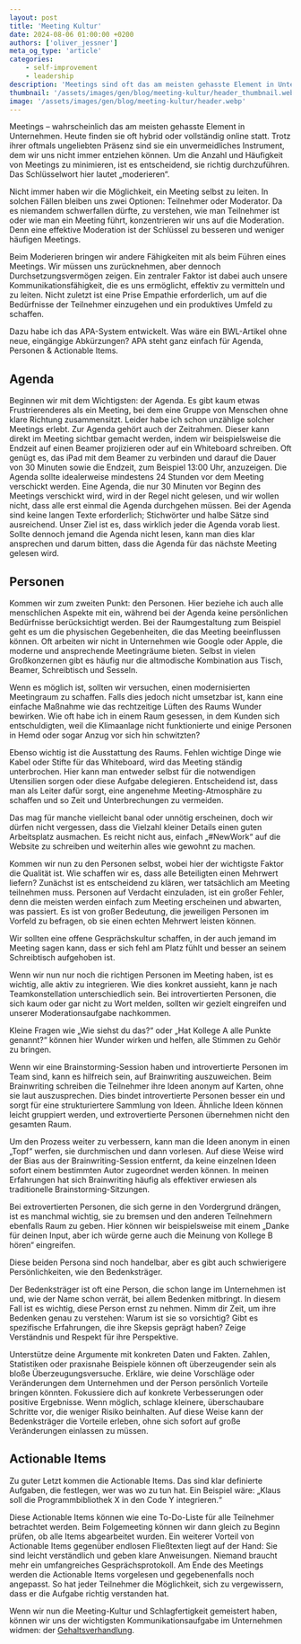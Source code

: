 ```yaml
---
layout: post
title: 'Meeting Kultur'
date: 2024-08-06 01:00:00 +0200
authors: ['oliver_jessner']
meta_og_type: 'article'
categories:
    - self-improvement
    - leadership
description: 'Meetings sind oft das am meisten gehasste Element in Unternehmen, aber unvermeidbar. Um ihre Anzahl und Häufigkeit zu minimieren, ist eine effektive Moderation entscheidend. Dabei hilft das von mir entwickelte APA-System das Meetings klar strukturiert.'
thumbnail: '/assets/images/gen/blog/meeting-kultur/header_thumbnail.webp'
image: '/assets/images/gen/blog/meeting-kultur/header.webp'
---
```


Meetings – wahrscheinlich das am meisten gehasste Element in Unternehmen. Heute finden sie oft hybrid oder vollständig online statt. Trotz ihrer oftmals ungeliebten Präsenz sind sie ein unvermeidliches Instrument, dem wir uns nicht immer entziehen können. Um die Anzahl und Häufigkeit von Meetings zu minimieren, ist es entscheidend, sie richtig durchzuführen. Das Schlüsselwort hier lautet „moderieren“.

Nicht immer haben wir die Möglichkeit, ein Meeting selbst zu leiten. In solchen Fällen bleiben uns zwei Optionen: Teilnehmer oder Moderator. Da es niemandem schwerfallen dürfte, zu verstehen, wie man Teilnehmer ist oder wie man ein Meeting führt, konzentrieren wir uns auf die Moderation. Denn eine effektive Moderation ist der Schlüssel zu besseren und weniger häufigen Meetings.

Beim Moderieren bringen wir andere Fähigkeiten mit als beim Führen eines Meetings. Wir müssen uns zurücknehmen, aber dennoch Durchsetzungsvermögen zeigen. Ein zentraler Faktor ist dabei auch unsere Kommunikationsfähigkeit, die es uns ermöglicht, effektiv zu vermitteln und zu leiten. Nicht zuletzt ist eine Prise Empathie erforderlich, um auf die Bedürfnisse der Teilnehmer einzugehen und ein produktives Umfeld zu schaffen.

Dazu habe ich das APA-System entwickelt. Was wäre ein BWL-Artikel ohne neue, eingängige Abkürzungen? APA steht ganz einfach für Agenda, Personen & Actionable Items.

## Agenda

Beginnen wir mit dem Wichtigsten: der Agenda. Es gibt kaum etwas Frustrierenderes als ein Meeting, bei dem eine Gruppe von Menschen ohne klare Richtung zusammensitzt. Leider habe ich schon unzählige solcher Meetings erlebt. Zur Agenda gehört auch der Zeitrahmen. Dieser kann direkt im Meeting sichtbar gemacht werden, indem wir beispielsweise die Endzeit auf einen Beamer projizieren oder auf ein Whiteboard schreiben. Oft genügt es, das iPad mit dem Beamer zu verbinden und darauf die Dauer von 30 Minuten sowie die Endzeit, zum Beispiel 13:00 Uhr, anzuzeigen. Die Agenda sollte idealerweise mindestens 24 Stunden vor dem Meeting verschickt werden. Eine Agenda, die nur 30 Minuten vor Beginn des Meetings verschickt wird, wird in der Regel nicht gelesen, und wir wollen nicht, dass alle erst einmal die Agenda durchgehen müssen. Bei der Agenda sind keine langen Texte erforderlich; Stichwörter und halbe Sätze sind ausreichend. Unser Ziel ist es, dass wirklich jeder die Agenda vorab liest. Sollte dennoch jemand die Agenda nicht lesen, kann man dies klar ansprechen und darum bitten, dass die Agenda für das nächste Meeting gelesen wird.

## Personen

Kommen wir zum zweiten Punkt: den Personen. Hier beziehe ich auch alle menschlichen Aspekte mit ein, während bei der Agenda keine persönlichen Bedürfnisse berücksichtigt werden. Bei der Raumgestaltung zum Beispiel geht es um die physischen Gegebenheiten, die das Meeting beeinflussen können. Oft arbeiten wir nicht in Unternehmen wie Google oder Apple, die moderne und ansprechende Meetingräume bieten. Selbst in vielen Großkonzernen gibt es häufig nur die altmodische Kombination aus Tisch, Beamer, Schreibtisch und Sesseln.

Wenn es möglich ist, sollten wir versuchen, einen modernisierten Meetingraum zu schaffen. Falls dies jedoch nicht umsetzbar ist, kann eine einfache Maßnahme wie das rechtzeitige Lüften des Raums Wunder bewirken. Wie oft habe ich in einem Raum gesessen, in dem Kunden sich entschuldigten, weil die Klimaanlage nicht funktionierte und einige Personen in Hemd oder sogar Anzug vor sich hin schwitzten?

Ebenso wichtig ist die Ausstattung des Raums. Fehlen wichtige Dinge wie Kabel oder Stifte für das Whiteboard, wird das Meeting ständig unterbrochen. Hier kann man entweder selbst für die notwendigen Utensilien sorgen oder diese Aufgabe delegieren. Entscheidend ist, dass man als Leiter dafür sorgt, eine angenehme Meeting-Atmosphäre zu schaffen und so Zeit und Unterbrechungen zu vermeiden.

Das mag für manche vielleicht banal oder unnötig erscheinen, doch wir dürfen nicht vergessen, dass die Vielzahl kleiner Details einen guten Arbeitsplatz ausmachen. Es reicht nicht aus, einfach „#NewWork“ auf die Website zu schreiben und weiterhin alles wie gewohnt zu machen.

Kommen wir nun zu den Personen selbst, wobei hier der wichtigste Faktor die Qualität ist. Wie schaffen wir es, dass alle Beteiligten einen Mehrwert liefern? Zunächst ist es entscheidend zu klären, wer tatsächlich am Meeting teilnehmen muss. Personen auf Verdacht einzuladen, ist ein großer Fehler, denn die meisten werden einfach zum Meeting erscheinen und abwarten, was passiert. Es ist von großer Bedeutung, die jeweiligen Personen im Vorfeld zu befragen, ob sie einen echten Mehrwert leisten können.

Wir sollten eine offene Gesprächskultur schaffen, in der auch jemand im Meeting sagen kann, dass er sich fehl am Platz fühlt und besser an seinem Schreibtisch aufgehoben ist.

Wenn wir nun nur noch die richtigen Personen im Meeting haben, ist es wichtig, alle aktiv zu integrieren. Wie dies konkret aussieht, kann je nach Teamkonstellation unterschiedlich sein. Bei introvertierten Personen, die sich kaum oder gar nicht zu Wort melden, sollten wir gezielt eingreifen und unserer Moderationsaufgabe nachkommen.

Kleine Fragen wie „Wie siehst du das?“ oder „Hat Kollege A alle Punkte genannt?“ können hier Wunder wirken und helfen, alle Stimmen zu Gehör zu bringen.

Wenn wir eine Brainstorming-Session haben und introvertierte Personen im Team sind, kann es hilfreich sein, auf Brainwriting auszuweichen. Beim Brainwriting schreiben die Teilnehmer ihre Ideen anonym auf Karten, ohne sie laut auszusprechen. Dies bindet introvertierte Personen besser ein und sorgt für eine strukturiertere Sammlung von Ideen. Ähnliche Ideen können leicht gruppiert werden, und extrovertierte Personen übernehmen nicht den gesamten Raum.

Um den Prozess weiter zu verbessern, kann man die Ideen anonym in einen „Topf“ werfen, sie durchmischen und dann vorlesen. Auf diese Weise wird der Bias aus der Brainwriting-Session entfernt, da keine einzelnen Ideen sofort einem bestimmten Autor zugeordnet werden können. In meinen Erfahrungen hat sich Brainwriting häufig als effektiver erwiesen als traditionelle Brainstorming-Sitzungen.

Bei extrovertierten Personen, die sich gerne in den Vordergrund drängen, ist es manchmal wichtig, sie zu bremsen und den anderen Teilnehmern ebenfalls Raum zu geben. Hier können wir beispielsweise mit einem „Danke für deinen Input, aber ich würde gerne auch die Meinung von Kollege B hören“ eingreifen.

Diese beiden Persona sind noch handelbar, aber es gibt auch schwierigere Persönlichkeiten, wie den Bedenksträger.

Der Bedenksträger ist oft eine Person, die schon lange im Unternehmen ist und, wie der Name schon verrät, bei allem Bedenken mitbringt. In diesem Fall ist es wichtig, diese Person ernst zu nehmen. Nimm dir Zeit, um ihre Bedenken genau zu verstehen: Warum ist sie so vorsichtig? Gibt es spezifische Erfahrungen, die ihre Skepsis geprägt haben? Zeige Verständnis und Respekt für ihre Perspektive.

Unterstütze deine Argumente mit konkreten Daten und Fakten. Zahlen, Statistiken oder praxisnahe Beispiele können oft überzeugender sein als bloße Überzeugungsversuche. Erkläre, wie deine Vorschläge oder Veränderungen dem Unternehmen und der Person persönlich Vorteile bringen könnten. Fokussiere dich auf konkrete Verbesserungen oder positive Ergebnisse. Wenn möglich, schlage kleinere, überschaubare Schritte vor, die weniger Risiko beinhalten. Auf diese Weise kann der Bedenksträger die Vorteile erleben, ohne sich sofort auf große Veränderungen einlassen zu müssen.

## Actionable Items

Zu guter Letzt kommen die Actionable Items. Das sind klar definierte Aufgaben, die festlegen, wer was wo zu tun hat. Ein Beispiel wäre: „Klaus soll die Programmbibliothek X in den Code Y integrieren.“

Diese Actionable Items können wie eine To-Do-Liste für alle Teilnehmer betrachtet werden. Beim Folgemeeting können wir dann gleich zu Beginn prüfen, ob alle Items abgearbeitet wurden. Ein weiterer Vorteil von Actionable Items gegenüber endlosen Fließtexten liegt auf der Hand: Sie sind leicht verständlich und geben klare Anweisungen. Niemand braucht mehr ein umfangreiches Gesprächsprotokoll. Am Ende des Meetings werden die Actionable Items vorgelesen und gegebenenfalls noch angepasst. So hat jeder Teilnehmer die Möglichkeit, sich zu vergewissern, dass er die Aufgabe richtig verstanden hat.

Wenn wir nun die Meeting-Kultur und Schlagfertigkeit gemeistert haben, können wir uns der wichtigsten Kommunikationsaufgabe im Unternehmen widmen: der [Gehaltsverhandlung](/blog/2024-08-06-gehaltsverhandlungen/).
